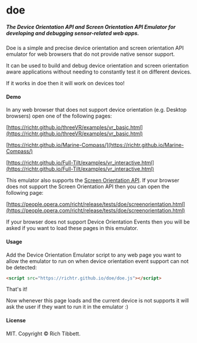 # doe

##### The Device Orientation API and Screen Orientation API Emulator for developing and debugging sensor-related web apps.

Doe is a simple and precise device orientation and screen orientation API emulator for web browsers that do not provide native sensor support.

It can be used to build and debug device orientation and screen orientation aware applications without needing to constantly test it on different devices.

If it works in doe then it will work on devices too!

#### Demo

In any web browser that does not support device orientation (e.g. Desktop browsers) open one of the following pages:

[https://richtr.github.io/threeVR/examples/vr_basic.html](https://richtr.github.io/threeVR/examples/vr_basic.html)

[https://richtr.github.io/Marine-Compass/](https://richtr.github.io/Marine-Compass/)

[https://richtr.github.io/Full-Tilt/examples/vr_interactive.html](https://richtr.github.io/Full-Tilt/examples/vr_interactive.html)

This emulator also supports the [Screen Orientation API](http://www.w3.org/TR/screen-orientation/). If your browser does not support the Screen Orientation API then you can open the following page:

[https://people.opera.com/richt/release/tests/doe/screenorientation.html](https://people.opera.com/richt/release/tests/doe/screenorientation.html)

If your browser does not support Device Orientation Events then you will be asked if you want to load these pages in this emulator.

#### Usage

Add the Device Orientation Emulator script to any web page you want to allow the emulator to run on when device orientation event support can not be detected:

```html
<script src="https://richtr.github.io/doe/doe.js"></script>
```
That's it!

Now whenever this page loads and the current device is not supports it will ask the user if they want to run it in the emulator :)

#### License

MIT. Copyright &copy; Rich Tibbett.
